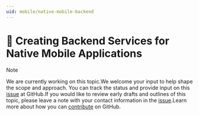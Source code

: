 ```yaml
---
uid: mobile/native-mobile-backend
---
```

<a name=native-mobile-backend></a>

  # 🔧 Creating Backend Services for Native Mobile Applications

> [!NOTE]
> We are currently working on this topic.We welcome your input to help shape the scope and approach. You can track the status and provide input on this [issue](https://github.com/aspnet/Docs/issues/95) at GitHub.If you would like to review early drafts and outlines of this topic, please leave a note with your contact information in the [issue](https://github.com/aspnet/Docs/issues/95).Learn more about how you can [contribute](https://github.com/aspnet/Docs/blob/master/CONTRIBUTING.md) on GitHub.
